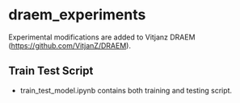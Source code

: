 # draem_experiments
Experimental modifications are added to Vitjanz DRAEM (https://github.com/VitjanZ/DRAEM).


## Train Test Script
* train_test_model.ipynb contains both training and testing script. 